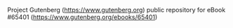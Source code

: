 Project Gutenberg (https://www.gutenberg.org) public repository for
eBook #65401 (https://www.gutenberg.org/ebooks/65401)
